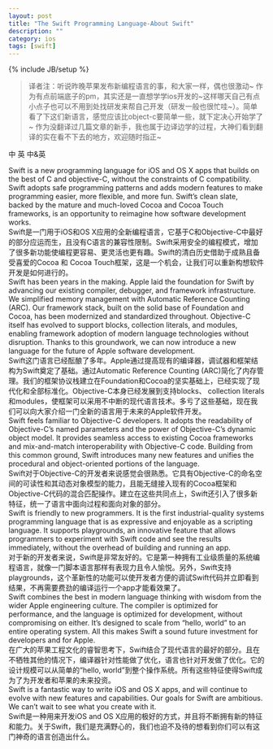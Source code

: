 ```yaml
---
layout: post
title: "The Swift Programming Language-About Swift"
description: ""
category: ios
tags: [swift]
---
```

{% include JB/setup %}
> 译者注：听说昨晚苹果发布新编程语言的事，和大家一样，偶也很激动~ 作为有点前端底子的pm，其实还是一直想学学ios开发的~这样哪天自己有点小点子也可以不用到处找研发来帮自己开发（研发一般也很忙哇~）。简单看了下这们新语言，感觉应该比object-c要简单一些，就下定决心开始学了~ 作为没翻译过几篇文章的新手，我也属于边译边学的过程，大神们看到翻译的实在看不下去的地方，欢迎随时指正~

<span class="show-ch active">中</span>
<span class="show-en">英</span>
<span class="show-both">中&英</span>


<div class="en">
Swift is a new programming language for iOS and OS X apps that builds on the best of C and objective-C, without the constraints of C compatibility. Swift adopts safe programming patterns and adds modern features to make programming easier, more flexible, and more fun. Swift’s clean slate, backed by the mature and much-loved Cocoa and Cocoa Touch frameworks, is an opportunity to reimagine how software development works.
</div>

<div class="ch">
Swift是一门用于iOS和OS X应用的全新编程语言，它基于C和Objective-C中最好的部分应运而生，且没有C语言的兼容性限制。Swift采用安全的编程模式，增加了很多新功能使编程更容易、更灵活也更有趣。Swift的清白历史借助于成熟且备受喜爱的Cocoa 和 Cocoa Touch框架，这是一个机会，让我们可以重新构想软件开发是如何进行的。
</div>

<div class="en">
Swift has been years in the making. Apple laid the foundation for Swift by advancing our existing compiler, debugger, and framework infrastructure. We simplified memory management with Automatic Reference Counting (ARC). Our framework stack, built on the solid base of Foundation and Cocoa, has been modernized and standardized throughout. Objective-C itself has evolved to support blocks, collection literals, and modules, enabling framework adoption of modern language technologies without disruption. Thanks to this groundwork, we can now introduce a new language for the future of Apple software development.
</div>

<div class="ch">
Swift这门语言已经酝酿了多年。Apple通过提高现有的编译器，调试器和框架结构为Swift奠定了基础。通过Automatic Reference Counting (ARC)简化了内存管理。我们的框架协议栈建立在Foundation和Cocoa的坚实基础上，已经实现了现代化和全部标准化。Objective-C本身已经发展到支持blocks、 collection literals 和modules，使框架可以采用不中断的现代语言技术。多亏了这些基础，现在我们可以向大家介绍一门全新的语言用于未来的Apple软件开发。
</div>

<div class="en">
Swift feels familiar to Objective-C developers. It adopts the readability of Objective-C’s named parameters and the power of Objective-C’s dynamic object model. It provides seamless access to existing Cocoa frameworks and mix-and-match interoperability with Objective-C code. Building from this common ground, Swift introduces many new features and unifies the procedural and object-oriented portions of the language.
</div>

<div class="ch">
Swift对于Objective-C的开发者来说感觉会很熟悉。它具有Objective-C的命名空间的可读性和其动态对象模型的能力，且能无缝接入现有的Cocoa框架和Objective-C代码的混合匹配操作。建立在这些共同点上，Swift还引入了很多新特征，统一了语言中面向过程和面向对象的部分。
</div>

<div class="en">
Swift is friendly to new programmers. It is the first industrial-quality systems programming language that is as expressive and enjoyable as a scripting language. It supports playgrounds, an innovative feature that allows programmers to experiment with Swift code and see the results immediately, without the overhead of building and running an app.
</div>

<div class="ch">
对于新的开发者来说，Swift是非常友好的。它是第一种拥有工业级质量的系统编程语言，就像一门脚本语言那样有表现力且令人愉悦。另外，Swift支持playgrounds，这个革新性的功能可以使开发者方便的调试Swift代码并立即看到结果，不再需要费劲的编译运行一个app才能看效果了。
</div>

<div class="en">
Swift combines the best in modern language thinking with wisdom from the wider Apple engineering culture. The compiler is optimized for performance, and the language is optimized for development, without compromising on either. It’s designed to scale from “hello, world” to an entire operating system. All this makes Swift a sound future investment for developers and for Apple.
</div>

<div class="ch">
在广大的苹果工程文化的睿智思考下，Swift结合了现代语言的最好的部分。且在不牺牲其他的情况下，编译器针对性能做了优化，语言也针对开发做了优化。它的设计规模可以从简单的“hello, world”到整个操作系统。所有这些特征使得Swift成为了为开发者和苹果的未来投资。
</div>

<div class="en">
Swift is a fantastic way to write iOS and OS X apps, and will continue to evolve with new features and capabilities. Our goals for Swift are ambitious. We can’t wait to see what you create with it.
</div>

<div class="ch">
Swift是一种用来开发iOS and OS X应用的极好的方式，并且将不断拥有新的特征和能力。关于Swift，我们是充满野心的，我们也迫不及待的想看到你们可以有这门神奇的语言创造出什么。
</div>